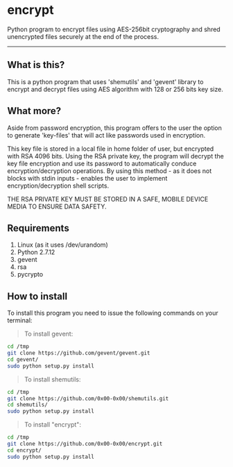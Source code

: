 # encrypt
Python program to encrypt files using AES-256bit cryptography and shred unencrypted files securely at the end of the process.
- - - - -
## What is this?
This is a python program that uses 'shemutils' and 'gevent' library to encrypt and decrypt files using AES algorithm with 128 or 256 bits key size.

## What more?
Aside from password encryption, this program offers to the user the option to generate 'key-files' that will act like passwords used in encryption.

This key file is stored in a local file in home folder of user, but encrypted with RSA 4096 bits.
Using the RSA private key, the program will decrypt the key file encryption and use its password to automatically conduce encryption/decryption operations.
By using this method - as it does not blocks with stdin inputs - enables the user to implement encryption/decryption shell scripts.

THE RSA PRIVATE KEY MUST BE STORED IN A SAFE, MOBILE DEVICE MEDIA TO ENSURE DATA SAFETY.

## Requirements
1. Linux (as it uses /dev/urandom)
2. Python 2.7.12
3. gevent
4. rsa
5. pycrypto

## How to install
To install this program you need to issue the following commands on your terminal:
> To install gevent: 
```bash 
cd /tmp
git clone https://github.com/gevent/gevent.git
cd gevent/
sudo python setup.py install
```

> To install shemutils:
```bash
cd /tmp
git clone https://github.com/0x00-0x00/shemutils.git
cd shemutils/
sudo python setup.py install
```

> To install "encrypt":
```bash
cd /tmp
git clone https://github.com/0x00-0x00/encrypt.git
cd encrypt/
sudo python setup.py install
```
